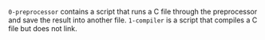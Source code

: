 `0-preprocessor` contains a script that runs a C file through the preprocessor and save the result into another file.
`1-compiler` is a script that compiles a C file but does not link.
